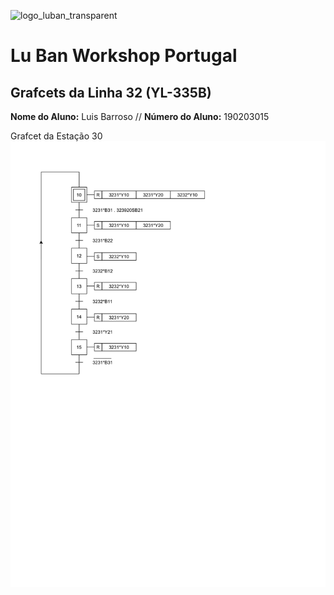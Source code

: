 ![logo_luban_transparent](https://user-images.githubusercontent.com/82448295/114568859-692eae00-9c6c-11eb-890e-2945606f88c9.png)




# Lu Ban Workshop Portugal

## Grafcets da Linha 32 (YL-335B)

<p>
  <strong>Nome do Aluno:</strong> Luis Barroso // <strong>Número do Aluno:</strong> 190203015
</p>

Grafcet da Estação 30 
![39PLC-1.png](./39PLC-1.png)
